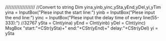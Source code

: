 ///////////////////
//Convert to string
Dim yina,yinb,yinc,ySta,yEnd,yDel,yi,yTim
yina = InputBox("Plese input the start line:")
yinb = InputBox("Plese input the end line:")
yinc = InputBox("Plese input the delay time of every line(55-333):")
//32767
ySta = CInt(yina)
yEnd = CInt(yinb)
yDel = CInt(yinc)
MsgBox "start:"+CStr(ySta)+" end:"+CStr(yEnd)+" delay:"+CStr(yDel)
yi = ySta

